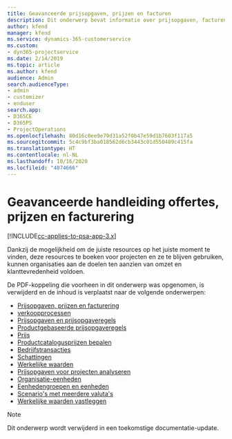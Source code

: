 ```yaml
---
title: Geavanceerde prijsopgaven, prijzen en facturen
description: Dit onderwerp bevat informatie over prijsopgaven, facturen en prijzen in Project Service Automation.
author: kfend
manager: kfend
ms.service: dynamics-365-customerservice
ms.custom:
- dyn365-projectservice
ms.date: 2/14/2019
ms.topic: article
ms.author: kfend
audience: Admin
search.audienceType:
- admin
- customizer
- enduser
search.app:
- D365CE
- D365PS
- ProjectOperations
ms.openlocfilehash: 80d16c0ee9e79d31a52f0b47e59d1b7603f117a5
ms.sourcegitcommit: 5c4c9bf3ba018562d6cb3443c01d550489c415fa
ms.translationtype: HT
ms.contentlocale: nl-NL
ms.lasthandoff: 10/16/2020
ms.locfileid: "4074666"
---
```

# <a name="advanced-quoting-pricing-and-billing-guide"></a>Geavanceerde handleiding offertes, prijzen en facturering

[!INCLUDE[cc-applies-to-psa-app-3.x](../../includes/cc-applies-to-psa-app-3x.md)]

Dankzij de mogelijkheid om de juiste resources op het juiste moment te vinden, deze resources te boeken voor projecten en ze te blijven gebruiken, kunnen organisaties aan de doelen ten aanzien van omzet en klanttevredenheid voldoen. 

De PDF-koppeling die voorheen in dit onderwerp was opgenomen, is verwijderd en de inhoud is verplaatst naar de volgende onderwerpen:

- [Prijsopgaven, prijzen en facturering](../quote-bill-price.md)
- [verkoopprocessen](../basic-sales-process.md)
- [Prijsopgaven en prijsopgaveregels](../basic-quote-lines.md)
- [Productgebaseerde prijsopgaveregels](../product-based-quote-lines.md)
- [Prijs](../basic-pricing.md)
- [Productcatalogusprijzen bepalen](../product-catalog-pricing.md)
- [Bedrijfstransacties](../basic-business-transactions.md)
- [Schattingen](../estimates.md)
- [Werkelijke waarden](../actuals.md)
- [Prijsopgaven voor projecten analyseren](../basic-analyzing-quotes.md)
- [Organisatie-eenheden](../advanced-organizational.md)
- [Eenhedengroepen en eenheden](../advanced-units.md)
- [Scenario's met meerdere valuta's](../advanced-currency.md)
- [Werkelijke waarden vastleggen](../advanced-actuals.md)

> [!NOTE]
> Dit onderwerp wordt verwijderd in een toekomstige documentatie-update. 
